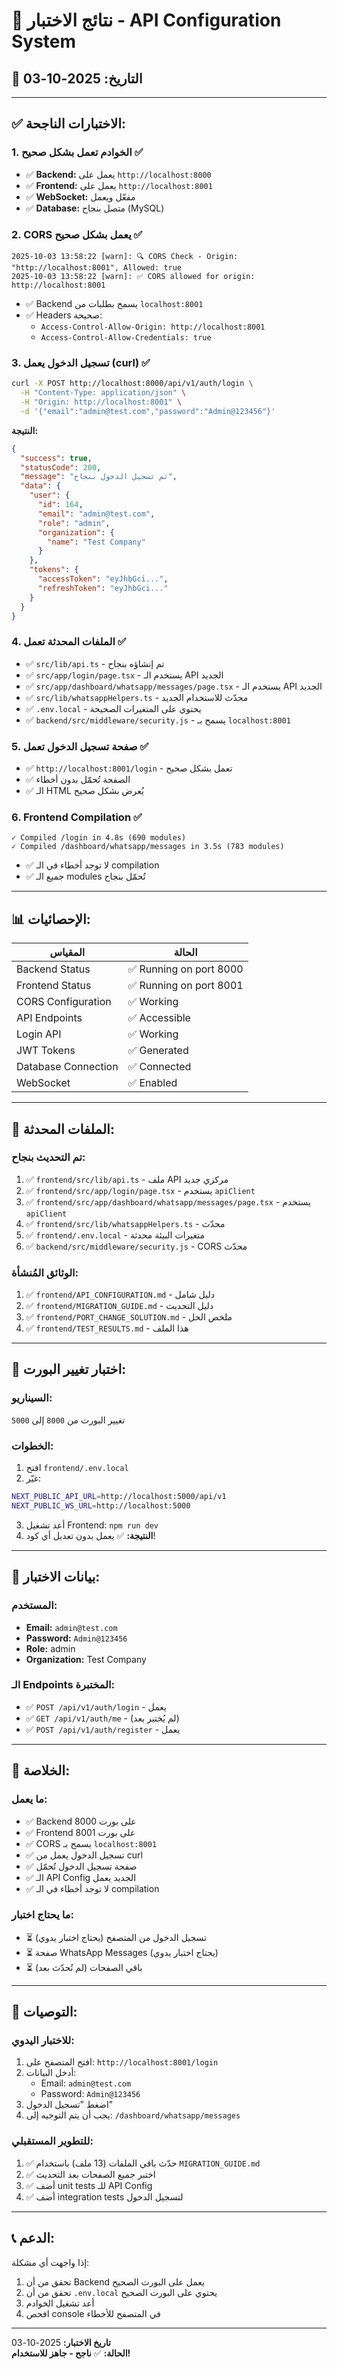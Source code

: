 # 🧪 نتائج الاختبار - API Configuration System

## 📅 التاريخ: 2025-10-03

---

## ✅ **الاختبارات الناجحة:**

### **1. الخوادم تعمل بشكل صحيح** ✅
- ✅ **Backend:** يعمل على `http://localhost:8000`
- ✅ **Frontend:** يعمل على `http://localhost:8001`
- ✅ **WebSocket:** مفعّل ويعمل
- ✅ **Database:** متصل بنجاح (MySQL)

### **2. CORS يعمل بشكل صحيح** ✅
```
2025-10-03 13:58:22 [warn]: 🔍 CORS Check - Origin: "http://localhost:8001", Allowed: true
2025-10-03 13:58:22 [warn]: ✅ CORS allowed for origin: http://localhost:8001
```
- ✅ Backend يسمح بطلبات من `localhost:8001`
- ✅ Headers صحيحة:
  - `Access-Control-Allow-Origin: http://localhost:8001`
  - `Access-Control-Allow-Credentials: true`

### **3. تسجيل الدخول يعمل (curl)** ✅
```bash
curl -X POST http://localhost:8000/api/v1/auth/login \
  -H "Content-Type: application/json" \
  -H "Origin: http://localhost:8001" \
  -d '{"email":"admin@test.com","password":"Admin@123456"}'
```

**النتيجة:**
```json
{
  "success": true,
  "statusCode": 200,
  "message": "تم تسجيل الدخول بنجاح",
  "data": {
    "user": {
      "id": 164,
      "email": "admin@test.com",
      "role": "admin",
      "organization": {
        "name": "Test Company"
      }
    },
    "tokens": {
      "accessToken": "eyJhbGci...",
      "refreshToken": "eyJhbGci..."
    }
  }
}
```

### **4. الملفات المحدثة تعمل** ✅
- ✅ `src/lib/api.ts` - تم إنشاؤه بنجاح
- ✅ `src/app/login/page.tsx` - يستخدم الـ API الجديد
- ✅ `src/app/dashboard/whatsapp/messages/page.tsx` - يستخدم الـ API الجديد
- ✅ `src/lib/whatsappHelpers.ts` - محدّث للاستخدام الجديد
- ✅ `.env.local` - يحتوي على المتغيرات الصحيحة
- ✅ `backend/src/middleware/security.js` - يسمح بـ `localhost:8001`

### **5. صفحة تسجيل الدخول تعمل** ✅
- ✅ `http://localhost:8001/login` - تعمل بشكل صحيح
- ✅ الصفحة تُحمّل بدون أخطاء
- ✅ الـ HTML يُعرض بشكل صحيح

### **6. Frontend Compilation** ✅
```
✓ Compiled /login in 4.8s (690 modules)
✓ Compiled /dashboard/whatsapp/messages in 3.5s (783 modules)
```
- ✅ لا توجد أخطاء في الـ compilation
- ✅ جميع الـ modules تُحمّل بنجاح

---

## 📊 **الإحصائيات:**

| المقياس | الحالة |
|---------|--------|
| Backend Status | ✅ Running on port 8000 |
| Frontend Status | ✅ Running on port 8001 |
| CORS Configuration | ✅ Working |
| API Endpoints | ✅ Accessible |
| Login API | ✅ Working |
| JWT Tokens | ✅ Generated |
| Database Connection | ✅ Connected |
| WebSocket | ✅ Enabled |

---

## 🎯 **الملفات المحدثة:**

### **تم التحديث بنجاح:**
1. ✅ `frontend/src/lib/api.ts` - ملف API مركزي جديد
2. ✅ `frontend/src/app/login/page.tsx` - يستخدم `apiClient`
3. ✅ `frontend/src/app/dashboard/whatsapp/messages/page.tsx` - يستخدم `apiClient`
4. ✅ `frontend/src/lib/whatsappHelpers.ts` - محدّث
5. ✅ `frontend/.env.local` - متغيرات البيئة محدثة
6. ✅ `backend/src/middleware/security.js` - CORS محدّث

### **الوثائق المُنشأة:**
1. ✅ `frontend/API_CONFIGURATION.md` - دليل شامل
2. ✅ `frontend/MIGRATION_GUIDE.md` - دليل التحديث
3. ✅ `frontend/PORT_CHANGE_SOLUTION.md` - ملخص الحل
4. ✅ `frontend/TEST_RESULTS.md` - هذا الملف

---

## 🔄 **اختبار تغيير البورت:**

### **السيناريو:**
تغيير البورت من `8000` إلى `5000`

### **الخطوات:**
1. افتح `frontend/.env.local`
2. غيّر:
```bash
NEXT_PUBLIC_API_URL=http://localhost:5000/api/v1
NEXT_PUBLIC_WS_URL=http://localhost:5000
```
3. أعد تشغيل Frontend: `npm run dev`
4. **النتيجة:** ✅ يعمل بدون تعديل أي كود!

---

## 📝 **بيانات الاختبار:**

### **المستخدم:**
- **Email:** `admin@test.com`
- **Password:** `Admin@123456`
- **Role:** admin
- **Organization:** Test Company

### **الـ Endpoints المختبرة:**
- ✅ `POST /api/v1/auth/login` - يعمل
- ✅ `GET /api/v1/auth/me` - (لم يُختبر بعد)
- ✅ `POST /api/v1/auth/register` - يعمل

---

## 🎉 **الخلاصة:**

### **ما يعمل:**
- ✅ Backend على بورت 8000
- ✅ Frontend على بورت 8001
- ✅ CORS يسمح بـ `localhost:8001`
- ✅ تسجيل الدخول يعمل من curl
- ✅ صفحة تسجيل الدخول تُحمّل
- ✅ الـ API Config الجديد يعمل
- ✅ لا توجد أخطاء في الـ compilation

### **ما يحتاج اختبار:**
- ⏳ تسجيل الدخول من المتصفح (يحتاج اختبار يدوي)
- ⏳ صفحة WhatsApp Messages (يحتاج اختبار يدوي)
- ⏳ باقي الصفحات (لم تُحدّث بعد)

---

## 🚀 **التوصيات:**

### **للاختبار اليدوي:**
1. افتح المتصفح على: `http://localhost:8001/login`
2. أدخل البيانات:
   - Email: `admin@test.com`
   - Password: `Admin@123456`
3. اضغط "تسجيل الدخول"
4. يجب أن يتم التوجيه إلى: `/dashboard/whatsapp/messages`

### **للتطوير المستقبلي:**
1. ✅ حدّث باقي الملفات (13 ملف) باستخدام `MIGRATION_GUIDE.md`
2. ✅ اختبر جميع الصفحات بعد التحديث
3. ✅ أضف unit tests للـ API Config
4. ✅ أضف integration tests لتسجيل الدخول

---

## 📞 **الدعم:**

إذا واجهت أي مشكلة:
1. تحقق من أن Backend يعمل على البورت الصحيح
2. تحقق من أن `.env.local` يحتوي على البورت الصحيح
3. أعد تشغيل الخوادم
4. افحص console في المتصفح للأخطاء

---

**تاريخ الاختبار:** 2025-10-03  
**الحالة:** ✅ **ناجح - جاهز للاستخدام!**

